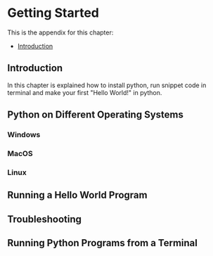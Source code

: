 # Getting Started

This is the appendix for this chapter:  
- [Introduction](#Introduction)

## Introduction

In this chapter is explained how to install python, run snippet code in terminal and make your first "Hello World!" in python.

## Python on Different Operating Systems

### Windows

### MacOS

### Linux

## Running a Hello World Program

## Troubleshooting

## Running Python Programs from a Terminal
